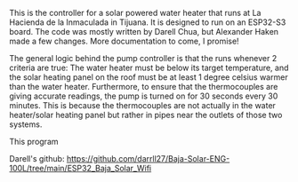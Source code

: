 This is the controller for a solar powered water heater that runs at La Hacienda de la Inmaculada in Tijuana. It is designed to run on an ESP32-S3 board. The code was mostly written by Darell Chua, but Alexander Haken made a few changes. More documentation to come, I promise!

The general logic behind the pump controller is that the runs whenever 2 criteria are true: The water heater must be below its target temperature, and the solar heating panel on the roof must be at least 1 degree celsius warmer than the water heater. Furthermore, to ensure that the thermocouples are giving accurate readings, the pump is turned on for 30 seconds every 30 minutes. This is because the thermocouples are not actually in the water heater/solar heating panel but rather in pipes near the outlets of those two systems.

This program 

Darell's github:
https://github.com/darrll27/Baja-Solar-ENG-100L/tree/main/ESP32_Baja_Solar_Wifi
